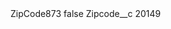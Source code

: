 <?xml version="1.0" encoding="UTF-8"?>
<CustomMetadata xmlns="http://soap.sforce.com/2006/04/metadata" xmlns:xsi="http://www.w3.org/2001/XMLSchema-instance" xmlns:xsd="http://www.w3.org/2001/XMLSchema">
    <label>ZipCode873</label>
    <protected>false</protected>
    <values>
        <field>Zipcode__c</field>
        <value xsi:type="xsd:string">20149</value>
    </values>
</CustomMetadata>
